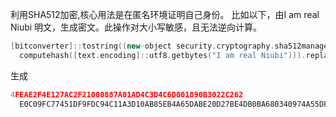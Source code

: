 利用SHA512加密,核心用法是在匿名环境证明自己身份。
比如以下，由I am real Niubi 明文，生成密文。此操作对大小写敏感，且无法逆向计算。
```cpp
[bitconverter]::tostring((new-object security.cryptography.sha512managed).
  computehash([text.encoding]::utf8.getbytes("I am real Niubi"))).replace("-","")
```
生成
```cpp
4FEAE2F4E127AC2F21000887A01AD4C3D4C6D001890B3022C262
  E0C09FC77451DF9FDC94C11A3D10AB85EB4A65DABE20D27BE4DB0BA680340974A55DF8BF9C3F
```
